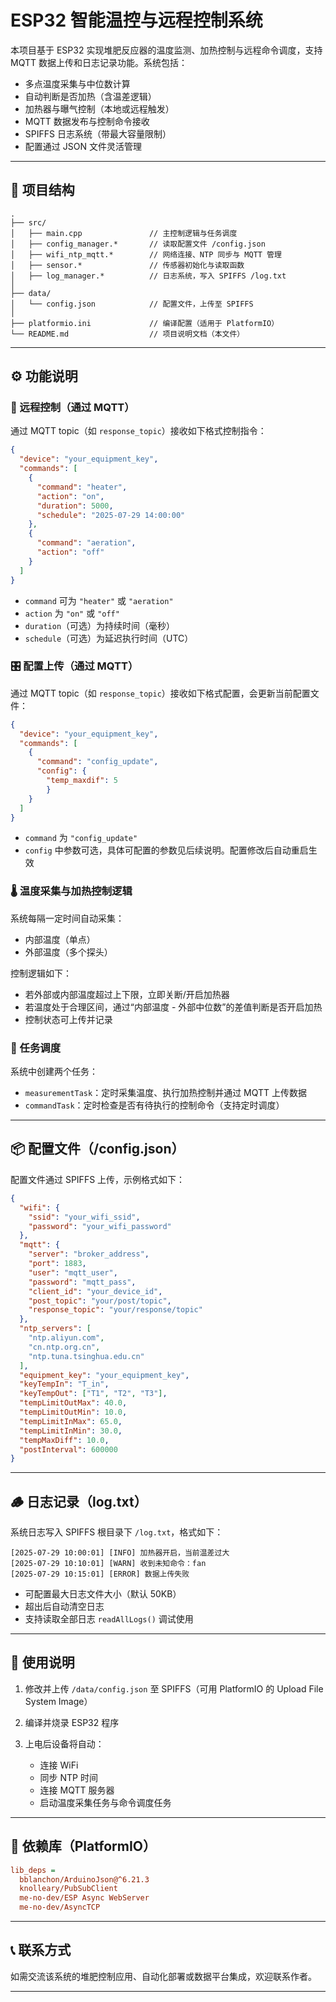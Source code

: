 # ESP32 智能温控与远程控制系统

本项目基于 ESP32 实现堆肥反应器的温度监测、加热控制与远程命令调度，支持 MQTT 数据上传和日志记录功能。系统包括：

* 多点温度采集与中位数计算
* 自动判断是否加热（含温差逻辑）
* 加热器与曝气控制（本地或远程触发）
* MQTT 数据发布与控制命令接收
* SPIFFS 日志系统（带最大容量限制）
* 配置通过 JSON 文件灵活管理

---

## 📁 项目结构

```
.
├── src/
│   ├── main.cpp               // 主控制逻辑与任务调度
│   ├── config_manager.*       // 读取配置文件 /config.json
│   ├── wifi_ntp_mqtt.*        // 网络连接、NTP 同步与 MQTT 管理
│   ├── sensor.*               // 传感器初始化与读取函数
│   ├── log_manager.*          // 日志系统，写入 SPIFFS /log.txt
│
├── data/
│   └── config.json            // 配置文件，上传至 SPIFFS
│
├── platformio.ini             // 编译配置（适用于 PlatformIO）
└── README.md                  // 项目说明文档（本文件）
```

---

## ⚙️ 功能说明

### 📡 远程控制（通过 MQTT）
  
通过 MQTT topic（如 `response_topic`）接收如下格式控制指令：

```json
{
  "device": "your_equipment_key",
  "commands": [
    {
      "command": "heater",
      "action": "on",
      "duration": 5000,
      "schedule": "2025-07-29 14:00:00"
    },
    {
      "command": "aeration",
      "action": "off"
    }
  ]
}
```

* `command` 可为 `"heater"` 或 `"aeration"`
* `action` 为 `"on"` 或 `"off"`
* `duration`（可选）为持续时间（毫秒）
* `schedule`（可选）为延迟执行时间（UTC）

### 🎛 配置上传（通过 MQTT）

通过 MQTT topic（如 `response_topic`）接收如下格式配置，会更新当前配置文件：

```json
{
  "device": "your_equipment_key",
  "commands": [
    {
      "command": "config_update",
      "config": {
        "temp_maxdif": 5
        }
    }
  ]
}
```

* `command` 为 `"config_update"`
* `config` 中参数可选，具体可配置的参数见后续说明。配置修改后自动重启生效

### 🌡️ 温度采集与加热控制逻辑

系统每隔一定时间自动采集：

* 内部温度（单点）
* 外部温度（多个探头）

控制逻辑如下：

* 若外部或内部温度超过上下限，立即关断/开启加热器
* 若温度处于合理区间，通过“内部温度 - 外部中位数”的差值判断是否开启加热
* 控制状态可上传并记录

### 🧠 任务调度

系统中创建两个任务：

* `measurementTask`：定时采集温度、执行加热控制并通过 MQTT 上传数据
* `commandTask`：定时检查是否有待执行的控制命令（支持定时调度）

---

## 📦 配置文件（/config.json）

配置文件通过 SPIFFS 上传，示例格式如下：

```json
{
  "wifi": {
    "ssid": "your_wifi_ssid",
    "password": "your_wifi_password"
  },
  "mqtt": {
    "server": "broker_address",
    "port": 1883,
    "user": "mqtt_user",
    "password": "mqtt_pass",
    "client_id": "your_device_id",
    "post_topic": "your/post/topic",
    "response_topic": "your/response/topic"
  },
  "ntp_servers": [
    "ntp.aliyun.com",
    "cn.ntp.org.cn",
    "ntp.tuna.tsinghua.edu.cn"
  ],
  "equipment_key": "your_equipment_key",
  "keyTempIn": "T_in",
  "keyTempOut": ["T1", "T2", "T3"],
  "tempLimitOutMax": 40.0,
  "tempLimitOutMin": 10.0,
  "tempLimitInMax": 65.0,
  "tempLimitInMin": 30.0,
  "tempMaxDiff": 10.0,
  "postInterval": 600000
}
```

---

## 🪵 日志记录（log.txt）

系统日志写入 SPIFFS 根目录下 `/log.txt`，格式如下：

```
[2025-07-29 10:00:01] [INFO] 加热器开启，当前温差过大
[2025-07-29 10:10:01] [WARN] 收到未知命令：fan
[2025-07-29 10:15:01] [ERROR] 数据上传失败
```

* 可配置最大日志文件大小（默认 50KB）
* 超出后自动清空日志
* 支持读取全部日志 `readAllLogs()` 调试使用

---

## 🚀 使用说明

1. 修改并上传 `/data/config.json` 至 SPIFFS（可用 PlatformIO 的 Upload File System Image）
2. 编译并烧录 ESP32 程序
3. 上电后设备将自动：

   * 连接 WiFi
   * 同步 NTP 时间
   * 连接 MQTT 服务器
   * 启动温度采集任务与命令调度任务

---

## 📌 依赖库（PlatformIO）

```ini
lib_deps =
  bblanchon/ArduinoJson@^6.21.3
  knolleary/PubSubClient
  me-no-dev/ESP Async WebServer
  me-no-dev/AsyncTCP
```

---

## 📞 联系方式

如需交流该系统的堆肥控制应用、自动化部署或数据平台集成，欢迎联系作者。

---

